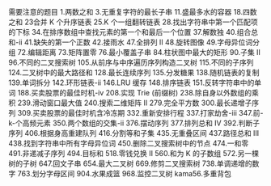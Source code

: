 需要注意的题目
1.两数之和
3.无重复字符的最长子串
11.盛最多水的容器
18.四数之和
23合并 K 个升序链表
25.K 个一组翻转链表
28.找出字符串中第一个匹配项的下标
34.在排序数组中查找元素的第一个和最后一个位置
37.解数独
40.组合总和-ii
41.缺失的第一个正数
42.接雨水
47.全排列 II
48.旋转图像
49.字母异位词分组
72.编辑距离
73.矩阵置零
76.最小覆盖子串
84.柱状图中最大的矩形
90.子集 II
96.不同的二叉搜索树
105.从前序与中序遍历序列构造二叉树
115.不同的子序列
124.二叉树中的最大路径和
128.最长连续序列
135.分发糖果
138.随机链表的复制
139.单词拆分
142.环形链表-ii
146.LRU 缓存
148.排序链表
151.反转字符串中的单词
188.买卖股票的最佳时机-iv
208.实现 Trie (前缀树)
238.除自身以外数组的乘积
239.滑动窗口最大值
240.搜索二维矩阵 II
279.完全平方数
300.最长递增子序列
309.买卖股票的最佳时机含冷冻期
332.重新安排行程
337.打家劫舍-iii
347.前-k-个高频元素
350.两个数组的交集-ii
376.摆动序列
377.排列总和 Ⅳ
392.判断子序列
406.根据身高重建队列
416.分割等和子集
435.无重叠区间
437.路径总和 III
438.找到字符串中所有字母异位词
450.删除二叉搜索树中的节点
474.一和零
491.非递减子序列
494.目标和
518.零钱兑换 II
560.和为 K 的子数组
572.另一棵树的子树
647.回文子串
654.最大二叉树
669.修剪二叉搜索树
738.单调递增的数字
763.划分字母区间
904.水果成篮
968.监控二叉树
kama56.多重背包